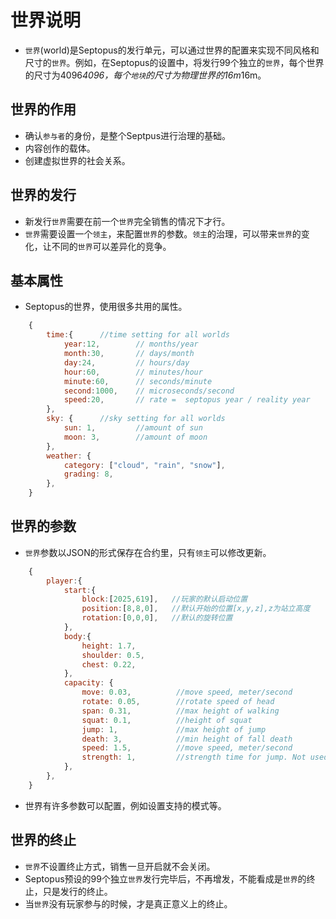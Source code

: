 # 世界说明

* `世界`(world)是Septopus的发行单元，可以通过世界的配置来实现不同风格和尺寸的`世界`。例如，在Septopus的设置中，将发行99个独立的`世界`，每个世界的尺寸为4096*4096，每个`地块`的尺寸为物理世界的16m*16m。

## 世界的作用

* 确认`参与者`的身份，是整个Septpus进行治理的基础。
* 内容创作的载体。
* 创建虚拟世界的社会关系。

## 世界的发行

* 新发行`世界`需要在前一个`世界`完全销售的情况下才行。
* `世界`需要设置一个`领主`，来配置`世界`的参数。`领主`的治理，可以带来`世界`的变化，让不同的`世界`可以差异化的竞争。

## 基本属性

* Septopus的世界，使用很多共用的属性。

```Javascript
    {
        time:{      //time setting for all worlds
            year:12,        // months/year
            month:30,       // days/month
            day:24,         // hours/day
            hour:60,        // minutes/hour
            minute:60,      // seconds/minute
            second:1000,    // microseconds/second
            speed:20,       // rate =  septopus year / reality year
        },
        sky: {      //sky setting for all worlds
            sun: 1,         //amount of sun
            moon: 3,        //amount of moon
        },
        weather: {
            category: ["cloud", "rain", "snow"],
            grading: 8,
        },
    }
```

## 世界的参数

* `世界`参数以JSON的形式保存在合约里，只有`领主`可以修改更新。

```Javascript
    {
        player:{
            start:{
                block:[2025,619],   //玩家的默认启动位置
                position:[8,8,0],   //默认开始的位置[x,y,z],z为站立高度
                rotation:[0,0,0],   //默认的旋转位置
            },
            body:{
                height: 1.7,
                shoulder: 0.5,
                chest: 0.22,
            },
            capacity: {
                move: 0.03,          //move speed, meter/second
                rotate: 0.05,        //rotate speed of head
                span: 0.31,          //max height of walking
                squat: 0.1,          //height of squat
                jump: 1,             //max height of jump
                death: 3,            //min height of fall death
                speed: 1.5,          //move speed, meter/second
                strength: 1,         //strength time for jump. Not used yet.
            },
        },
    }
```

* 世界有许多参数可以配置，例如设置支持的模式等。

## 世界的终止

* `世界`不设置终止方式，销售一旦开启就不会关闭。
* Septopus预设的99个独立`世界`发行完毕后，不再增发，不能看成是`世界`的终止，只是发行的终止。
* 当`世界`没有玩家参与的时候，才是真正意义上的终止。